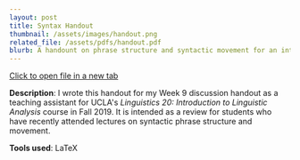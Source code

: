 ```yaml
---
layout: post
title: Syntax Handout
thumbnail: /assets/images/handout.png
related_file: /assets/pdfs/handout.pdf
blurb: A handount on phrase structure and syntactic movement for an introductory linguistics class.
---
```


<a target="_blank" href="{{ page.related_file}}" class = "project-button">
  Click to open file in a new tab
</a>

<br>

**Description**: I wrote this handout for my Week 9 discussion handout as a teaching assistant for UCLA's *Linguistics 20: Introduction to Linguistic Analysis* course in Fall 2019. It is intended as a review for students who have recently attended lectures on syntactic phrase structure and movement.

**Tools used**: LaTeX